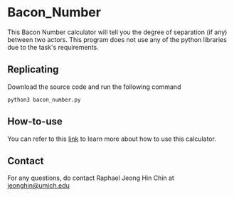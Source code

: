 # Bacon_Number
This Bacon Number calculator will tell you the degree of separation (if any) between two actors. This program does not use any of the python libraries due to the task's requirements.

## Replicating
Download the source code and run the following command
```
python3 bacon_number.py
```

## How-to-use
You can refer to this [link](https://drive.google.com/file/d/1S-8QAOt8BMJ-qcLudLgsYGXlg0nw_yez/view?usp=sharing) to learn more about how to use this calculator.

## Contact
For any questions, do contact Raphael Jeong Hin Chin at jeonghin@umich.edu
